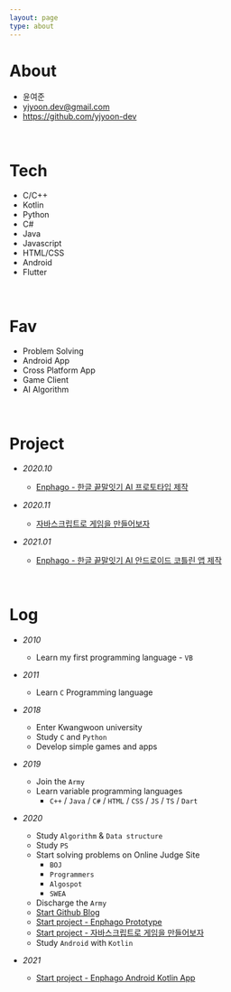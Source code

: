 ```yaml
---
layout: page
type: about
---
```


About
===
- 윤여준
- yjyoon.dev@gmail.com
- https://github.com/yjyoon-dev

<br>

Tech
===
- C/C++
- Kotlin
- Python
- C#
- Java
- Javascript
- HTML/CSS
- Android
- Flutter

<br>

Fav
===
- Problem Solving
- Android App
- Cross Platform App
- Game Client
- AI Algorithm

<br>

Project
===
- _2020.10_
  + [Enphago - 한글 끝말잇기 AI 프로토타입 제작](https://github.com/yjyoon-dev/enphago-prototype)

- _2020.11_
  + [자바스크립트로 게임을 만들어보자](https://github.com/yjyoon-dev/vanilla-javascript-game)

- _2021.01_
  + [Enphago - 한글 끝말잇기 AI 안드로이드 코틀린 앱 제작](https://github.com/yjyoon-dev/enphago-android)

<br>

Log
===
 - _2010_
    + Learn my first programming language - `VB`
  
- _2011_
    + Learn `C` Programming language
  
- _2018_
    + Enter Kwangwoon university
    + Study `C` and `Python`
    + Develop simple games and apps

- _2019_
    + Join the `Army`
    + Learn variable programming languages
      + `C++` / `Java` / `C#` / `HTML` / `CSS` / `JS` / `TS` / `Dart`
- _2020_
    + Study `Algorithm` & `Data structure`
    + Study `PS`
    + Start solving problems on Online Judge Site
      + `BOJ`
      + `Programmers`
      + `Algospot`
      + `SWEA`
    + Discharge the `Army`
    + [Start Github Blog](https://yjyoon-dev.github.io)
    + [Start project - Enphago Prototype](https://github.com/yjyoon-dev/enphago-prototype)
    + [Start project - 자바스크립트로 게임을 만들어보자](https://github.com/yjyoon-dev/vanilla-javascript-game)
    + Study `Android` with `Kotlin`
- _2021_
    + [Start project - Enphago Android Kotlin App](https://github.com/yjyoon-dev/enphago-android)



